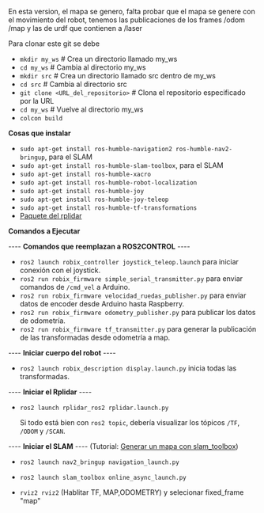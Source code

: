 En esta version, el mapa se genero, falta probar que el mapa se genere con el movimiento del robot, tenemos las publicaciones de los frames /odom /map y las de urdf que contienen a /laser

Para clonar este git se debe

- `mkdir my_ws`             # Crea un directorio llamado my_ws
- `cd my_ws`                 # Cambia al directorio  my_ws
- `mkdir src`                # Crea un directorio llamado src dentro de my_ws
- `cd src`                 # Cambia al directorio src
- `git clone <URL_del_repositorio>`   # Clona el repositorio especificado por la URL
- `cd my_ws`  # Vuelve al directorio  my_ws
- `colcon build` 


**Cosas que instalar**

- `sudo apt-get install ros-humble-navigation2 ros-humble-nav2-bringup`, para el SLAM
- `sudo apt-get install ros-humble-slam-toolbox`, para el SLAM
- `sudo apt-get install ros-humble-xacro`
- `sudo apt-get install ros-humble-robot-localization`
- `sudo apt-get install ros-humble-joy`
- `sudo apt-get install ros-humble-joy-teleop`
- `sudo apt-get install ros-humble-tf-transformations`
- [Paquete del rplidar](https://github.com/babakhani/rplidar_ros2)



**Comandos a Ejecutar**

---- **Comandos que reemplazan a ROS2CONTROL** ----

- `ros2 launch robix_controller joystick_teleop.launch` para iniciar conexión con el joystick.
- `ros2 run robix_firmware simple_serial_transmitter.py` para enviar comandos de `/cmd_vel` a Arduino.
- `ros2 run robix_firmware velocidad_ruedas_publisher.py` para enviar datos de encoder desde Arduino hasta Raspberry.
- `ros2 run robix_firmware odometry_publisher.py` para publicar los datos de odometría.
- `ros2 run robix_firmware tf_transmitter.py` para generar la publicación de las transformadas desde odometría a map.

---- **Iniciar cuerpo del robot** ----

- `ros2 launch robix_description display.launch.py` inicia todas las transformadas.

---- **Iniciar el Rplidar** ----

- `ros2 launch rplidar_ros2 rplidar.launch.py`

  Si todo está bien con `ros2 topic`, debería visualizar los tópicos `/TF`, `/ODOM` y `/SCAN`.

---- **Iniciar el SLAM** ---- 
(Tutorial: [Generar un mapa con slam_toolbox](https://roboticsbackend.com/ros2-nav2-generate-a-map-with-slam_toolbox/))

- `ros2 launch nav2_bringup navigation_launch.py`

- `ros2 launch slam_toolbox online_async_launch.py`
- `rviz2 rviz2` (Hablitar TF, MAP,ODOMETRY) y selecionar fixed_frame "map"




